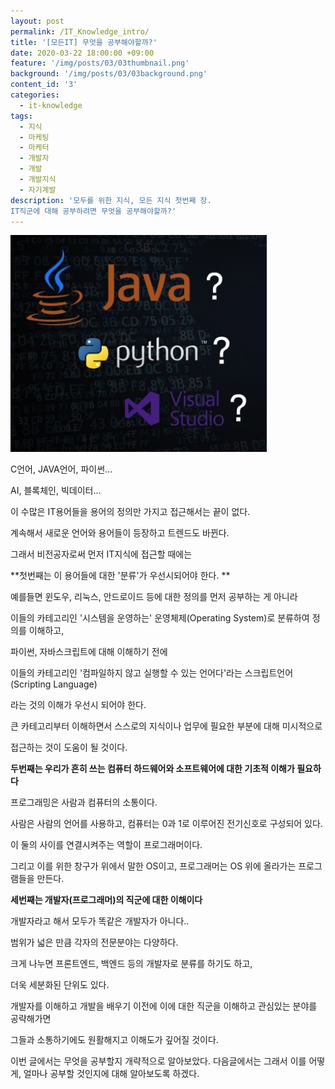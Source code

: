 ```yaml
---
layout: post
permalink: /IT_Knowledge_intro/
title: '[모든IT] 무엇을 공부해야할까?'
date: 2020-03-22 18:00:00 +09:00
feature: '/img/posts/03/03thumbnail.png'
background: '/img/posts/03/03background.png'
content_id: '3'
categories:
  - it-knowledge
tags:
  - 지식
  - 마케팅
  - 마케터
  - 개발자
  - 개발
  - 개발지식
  - 자기계발
description: '모두를 위한 지식, 모든 지식 첫번째 장.
IT직군에 대해 공부하려면 무엇을 공부해야할까?'
---
```


![language](/img/posts/03/1.png)

C언어, JAVA언어, 파이썬...

AI, 블록체인, 빅데이터...

이 수많은 IT용어들을 용어의 정의만 가지고 접근해서는 끝이 없다.

계속해서 새로운 언어와 용어들이 등장하고 트렌드도 바뀐다.

그래서 비전공자로써 먼저 IT지식에 접근할 때에는

**첫번째는 이 용어들에 대한 '분류'가 우선시되어야 한다. **

예를들면 윈도우, 리눅스, 안드로이드 등에 대한 정의를 먼저 공부하는 게 아니라

이들의 카테고리인 '시스템을 운영하는' 운영체제(Operating System)로 분류하여 정의를 이해하고,

파이썬, 자바스크립트에 대해 이해하기 전에

이들의 카테고리인 '컴파일하지 않고 실행할 수 있는 언어다'라는 스크립트언어(Scripting Language)

라는 것의 이해가 우선시 되어야 한다.

큰 카테고리부터 이해하면서 스스로의 지식이나 업무에 필요한 부분에 대해 미시적으로

접근하는 것이 도움이 될 것이다.

**두번째는 우리가 흔히 쓰는 컴퓨터 하드웨어와 소프트웨어에 대한 기초적 이해가 필요하다**

프로그래밍은 사람과 컴퓨터의 소통이다.

사람은 사람의 언어를 사용하고, 컴퓨터는 0과 1로 이루어진 전기신호로 구성되어 있다.

이 둘의 사이를 연결시켜주는 역할이 프로그래머이다.

그리고 이를 위한 창구가 위에서 말한 OS이고, 프로그래머는 OS 위에 올라가는 프로그램들을 만든다.

**세번째는 개발자(프로그래머)의 직군에 대한 이해이다**

개발자라고 해서 모두가 똑같은 개발자가 아니다..

범위가 넓은 만큼 각자의 전문분야는 다양하다.

크게 나누면 프론트엔드, 백엔드 등의 개발자로 분류를 하기도 하고,

더욱 세분화된 단위도 있다.

개발자를 이해하고 개발을 배우기 이전에 이에 대한 직군을 이해하고 관심있는 분야를 공략해가면

그들과 소통하기에도 원활해지고 이해도가 깊어질 것이다.



이번 글에서는 무엇을 공부할지 개략적으로 알아보았다. 다음글에서는 그래서 이를 어떻게, 얼마나 공부할 것인지에 대해 알아보도록 하겠다.
